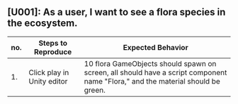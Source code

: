 ## [U001]: As a user, I want to see a flora species in the ecosystem.
|no.   |Steps to Reproduce   |Expected Behavior   |
|---|---|---|
| 1.  | Click play in Unity editor  | 10 flora GameObjects should spawn on screen, all should have a script component name "Flora," and the material should be green.  |

